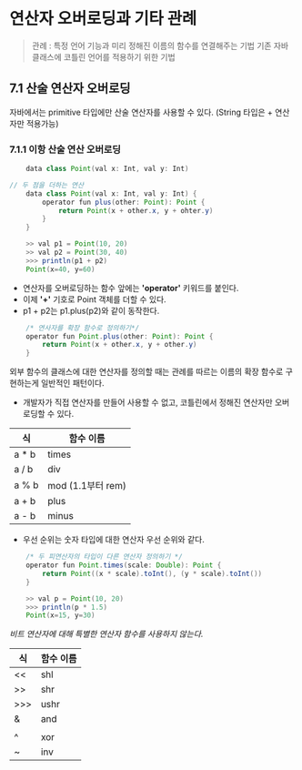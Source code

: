 # 연산자 오버로딩과 기타 관례
> 관례 : 특정 언어 기능과 미리 정해진 이름의 함수를 연결해주는 기법
기존 자바 클래스에 코틀린 언어를 적용하기 위한 기법

## 7.1 산술 연산자 오버로딩

자바에서는 primitive 타입에만 산술 연산자를 사용할 수 있다.
(String 타입은 + 연산자만 적용가능)

### 7.1.1 이항 산술 연산 오버로딩

```java
	data class Point(val x: Int, val y: Int) 
```

```java
// 두 점을 더하는 연산
	data class Point(val x: Int, val y: Int) {
		operator fun plus(other: Point): Point {
			return Point(x + other.x, y + ohter.y)
		}
	}

	>> val p1 = Point(10, 20)
	>> val p2 = Point(30, 40)
	>>> println(p1 + p2)
	Point(x=40, y=60)
```

* 연산자를 오버로딩하는 함수 앞에는 **'operator'** 키워드를 붙인다.
* 이제 **'+'** 기호로 Point 객체를 더할 수 있다.
* p1 + p2는 p1.plus(p2)와 같이 동작한다.

```java
	/* 연사자를 확장 함수로 정의하기*/
	operator fun Point.plus(other: Point): Point {
		return Point(x + other.x, y + other.y)
	}
```

외부 함수의 클래스에 대한 연산자를 정의할 때는 관례를 따르는 이름의 확장 함수로 구현하는게 일반적인 패턴이다.

* 개발자가 직접 연산자를 만들어 사용할 수 없고, 코틀린에서 정해진 연산자만 오버로딩할 수 있다.

| 식    | 함수 이름         |
|-------|-------------------|
| a * b | times             |
| a / b | div               |
| a % b | mod (1.1부터 rem) |
| a + b | plus              |
| a - b | minus             |

* 우선 순위는 숫자 타입에 대한 연산자 우선 순위와 같다.

```java
	/* 두 피연산자의 타입이 다른 연산자 정의하기 */
	operator fun Point.times(scale: Double): Point {
		return Point((x * scale).toInt(), (y * scale).toInt())
	}

	>> val p = Point(10, 20)
	>>> println(p * 1.5)
	Point(x=15, y=30)
```

_비트 연산자에 대해 특별한 연산자 함수를 사용하지 않는다._

| 식  | 함수 이름 |
|-----|-----------|
| <<  | shl       |
| >>  | shr       |
| >>> | ushr      |
| &   | and       |
| |   | or        |
| ^   | xor       |
| ~   | inv       |